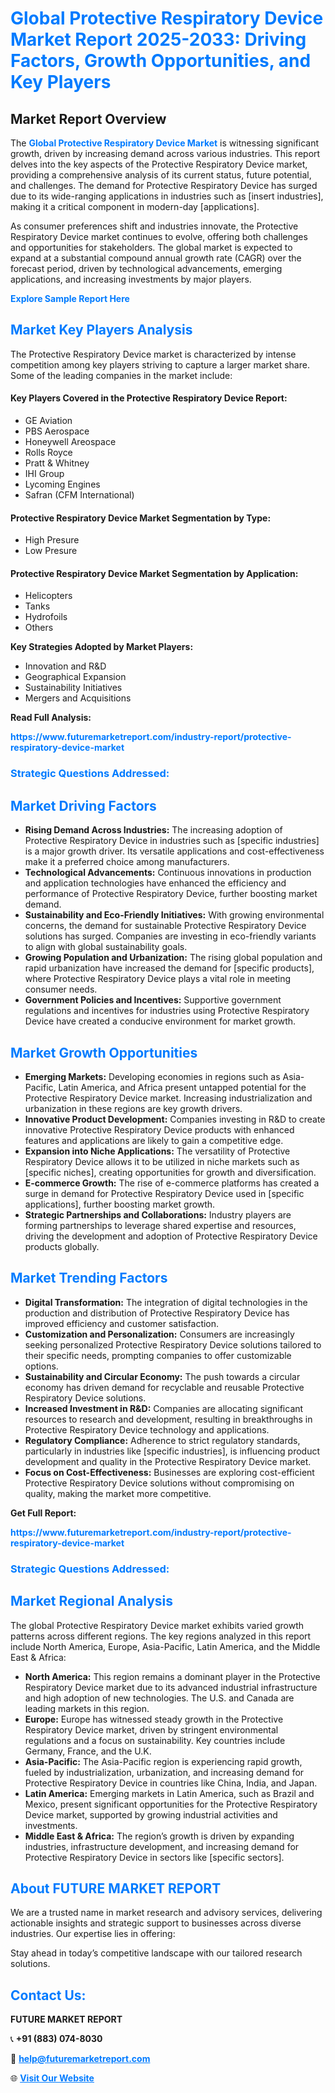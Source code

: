 <h1 style="color: #007BFF;">Global Protective Respiratory Device Market Report 2025-2033: Driving Factors, Growth Opportunities, and Key Players</h1>

<section id="overview">
<h2>Market Report Overview</h2>
<p>The <a href="https://www.futuremarketreport.com/industry-report/protective-respiratory-device-market" style="color: #007BFF; text-decoration: none;"><strong>Global Protective Respiratory Device Market</strong></a> is witnessing significant growth, driven by increasing demand across various industries. This report delves into the key aspects of the Protective Respiratory Device market, providing a comprehensive analysis of its current status, future potential, and challenges. The demand for Protective Respiratory Device has surged due to its wide-ranging applications in industries such as [insert industries], making it a critical component in modern-day [applications].</p>
<p>As consumer preferences shift and industries innovate, the Protective Respiratory Device market continues to evolve, offering both challenges and opportunities for stakeholders. The global market is expected to expand at a substantial compound annual growth rate (CAGR) over the forecast period, driven by technological advancements, emerging applications, and increasing investments by major players.</p>
</section>

<section id="overview">
<p><a href="https://www.futuremarketreport.com/request-sample/reportId=36691" style="color: #007BFF; text-decoration: none;"><strong>Explore Sample Report Here</strong></a></p>
</section>

<section id="key-players">
<h2 style="color: #007BFF;">Market Key Players Analysis</h2>
<p>The Protective Respiratory Device market is characterized by intense competition among key players striving to capture a larger market share. Some of the leading companies in the market include:</p>
<h4>Key Players Covered in the Protective Respiratory Device Report:</h4>
<ul><li>GE Aviation</li><li>PBS Aerospace</li><li>Honeywell Areospace</li><li>Rolls Royce</li><li>Pratt &amp; Whitney</li><li>IHI Group</li><li>Lycoming Engines</li><li>Safran (CFM International)</li></ul>
<h4>Protective Respiratory Device Market Segmentation by Type:</h4>
<ul><li>High Presure</li><li>Low Presure</li></ul>

<h4>Protective Respiratory Device Market Segmentation by Application:</h4>
<ul><li>Helicopters</li><li>Tanks</li><li>Hydrofoils</li><li>Others</li></ul>
<p><strong>Key Strategies Adopted by Market Players:</strong></p>
<ul>
<li>Innovation and R&D</li>
<li>Geographical Expansion</li>
<li>Sustainability Initiatives</li>
<li>Mergers and Acquisitions</li>
</ul>
</section>

<section>
<p><strong>Read Full Analysis: </strong></p><a href="https://www.futuremarketreport.com/industry-report/protective-respiratory-device-market" style="color: #007BFF; text-decoration: none;"><strong>https://www.futuremarketreport.com/industry-report/protective-respiratory-device-market</strong></a>
<h3 style="color: #007BFF;">Strategic Questions Addressed:</h3>
</section>

<section id="driving-factors">
<h2 style="color: #007BFF;">Market Driving Factors</h2>
<ul>
<li><strong>Rising Demand Across Industries:</strong> The increasing adoption of Protective Respiratory Device in industries such as [specific industries] is a major growth driver. Its versatile applications and cost-effectiveness make it a preferred choice among manufacturers.</li>
<li><strong>Technological Advancements:</strong> Continuous innovations in production and application technologies have enhanced the efficiency and performance of Protective Respiratory Device, further boosting market demand.</li>
<li><strong>Sustainability and Eco-Friendly Initiatives:</strong> With growing environmental concerns, the demand for sustainable Protective Respiratory Device solutions has surged. Companies are investing in eco-friendly variants to align with global sustainability goals.</li>
<li><strong>Growing Population and Urbanization:</strong> The rising global population and rapid urbanization have increased the demand for [specific products], where Protective Respiratory Device plays a vital role in meeting consumer needs.</li>
<li><strong>Government Policies and Incentives:</strong> Supportive government regulations and incentives for industries using Protective Respiratory Device have created a conducive environment for market growth.</li>
</ul>
</section>

<section id="growth-opportunities">
<h2 style="color: #007BFF;">Market Growth Opportunities</h2>
<ul>
<li><strong>Emerging Markets:</strong> Developing economies in regions such as Asia-Pacific, Latin America, and Africa present untapped potential for the Protective Respiratory Device market. Increasing industrialization and urbanization in these regions are key growth drivers.</li>
<li><strong>Innovative Product Development:</strong> Companies investing in R&D to create innovative Protective Respiratory Device products with enhanced features and applications are likely to gain a competitive edge.</li>
<li><strong>Expansion into Niche Applications:</strong> The versatility of Protective Respiratory Device allows it to be utilized in niche markets such as [specific niches], creating opportunities for growth and diversification.</li>
<li><strong>E-commerce Growth:</strong> The rise of e-commerce platforms has created a surge in demand for Protective Respiratory Device used in [specific applications], further boosting market growth.</li>
<li><strong>Strategic Partnerships and Collaborations:</strong> Industry players are forming partnerships to leverage shared expertise and resources, driving the development and adoption of Protective Respiratory Device products globally.</li>
</ul>
</section>

<section id="trending-factors">
<h2 style="color: #007BFF;">Market Trending Factors</h2>
<ul>
<li><strong>Digital Transformation:</strong> The integration of digital technologies in the production and distribution of Protective Respiratory Device has improved efficiency and customer satisfaction.</li>
<li><strong>Customization and Personalization:</strong> Consumers are increasingly seeking personalized Protective Respiratory Device solutions tailored to their specific needs, prompting companies to offer customizable options.</li>
<li><strong>Sustainability and Circular Economy:</strong> The push towards a circular economy has driven demand for recyclable and reusable Protective Respiratory Device solutions.</li>
<li><strong>Increased Investment in R&D:</strong> Companies are allocating significant resources to research and development, resulting in breakthroughs in Protective Respiratory Device technology and applications.</li>
<li><strong>Regulatory Compliance:</strong> Adherence to strict regulatory standards, particularly in industries like [specific industries], is influencing product development and quality in the Protective Respiratory Device market.</li>
<li><strong>Focus on Cost-Effectiveness:</strong> Businesses are exploring cost-efficient Protective Respiratory Device solutions without compromising on quality, making the market more competitive.</li>
</ul>
</section>

<section>
<p><strong>Get Full Report: </strong></p><a href="https://www.futuremarketreport.com/industry-report/protective-respiratory-device-market" style="color: #007BFF; text-decoration: none;"><strong>https://www.futuremarketreport.com/industry-report/protective-respiratory-device-market</strong></a>
<h3 style="color: #007BFF;">Strategic Questions Addressed:</h3>
</section>


<section id="regional-analysis">
<h2 style="color: #007BFF;">Market Regional Analysis</h2>
<p>The global Protective Respiratory Device market exhibits varied growth patterns across different regions. The key regions analyzed in this report include North America, Europe, Asia-Pacific, Latin America, and the Middle East & Africa:</p>
<ul>
<li><strong>North America:</strong> This region remains a dominant player in the Protective Respiratory Device market due to its advanced industrial infrastructure and high adoption of new technologies. The U.S. and Canada are leading markets in this region.</li>
<li><strong>Europe:</strong> Europe has witnessed steady growth in the Protective Respiratory Device market, driven by stringent environmental regulations and a focus on sustainability. Key countries include Germany, France, and the U.K.</li>
<li><strong>Asia-Pacific:</strong> The Asia-Pacific region is experiencing rapid growth, fueled by industrialization, urbanization, and increasing demand for Protective Respiratory Device in countries like China, India, and Japan.</li>
<li><strong>Latin America:</strong> Emerging markets in Latin America, such as Brazil and Mexico, present significant opportunities for the Protective Respiratory Device market, supported by growing industrial activities and investments.</li>
<li><strong>Middle East & Africa:</strong> The region’s growth is driven by expanding industries, infrastructure development, and increasing demand for Protective Respiratory Device in sectors like [specific sectors].</li>
</ul>
</section>

<footer>
<h2 style="color: #007BFF;">About FUTURE MARKET REPORT</h2>
<p>We are a trusted name in market research and advisory services, delivering actionable insights and strategic support to businesses across diverse industries. Our expertise lies in offering:</p>

<p>Stay ahead in today’s competitive landscape with our tailored research solutions.</p>

<h2 style="color: #007BFF;">Contact Us:</h2>
<p><strong>FUTURE MARKET REPORT</strong></p>
<p>📞 <strong>+91 (883) 074-8030</strong></p>
<p>📧 <strong><a href="mailto:help@futuremarketreport.com" style="color: #007BFF;">help@futuremarketreport.com</a></strong></p>
<p>🌐 <strong><a href="https://www.futuremarketreport.com/" style="color: #007BFF;">Visit Our Website</a></strong></p>
</footer>